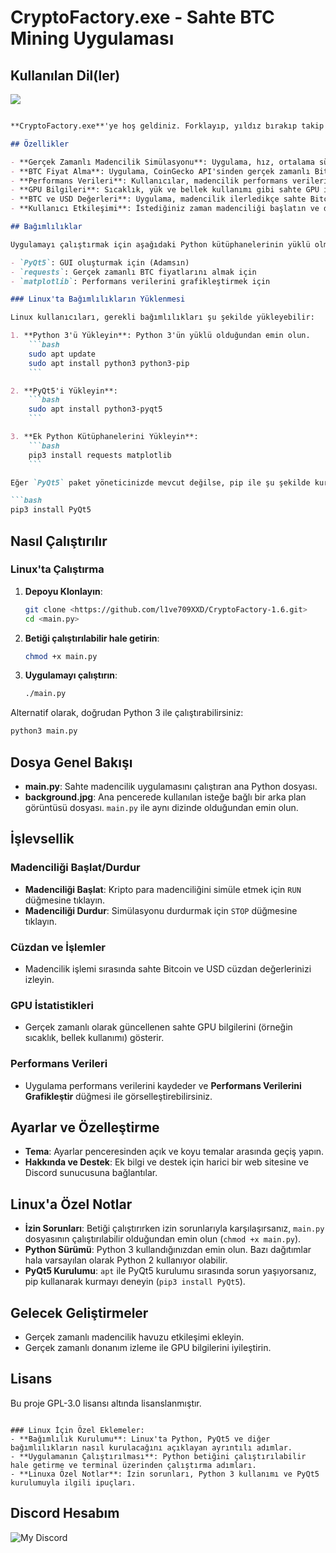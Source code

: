 
# CryptoFactory.exe - Sahte BTC Mining Uygulaması

## Kullanılan Dil(ler)

<picture>
  <source srcset="https://skillicons.dev/icons?i=py" media="(prefers-color-scheme: dark)">
  <img src="https://skillicons.dev/icons?i=py">
</picture>


```markdown

**CryptoFactory.exe**'ye hoş geldiniz. Forklayıp, yıldız bırakıp takip ederseniz çok sevinirim, içeriğe geçelim; – Python ve PyQt5 ile geliştirilmiş gerçekçi bir program. Sahte GPU istatistikleri ve performans verilerini gerçek zamanlı olarak grafikleştirme yeteneği ile kripto para madenciliği sürecini taklit eder.

## Özellikler

- **Gerçek Zamanlı Madencilik Simülasyonu**: Uygulama, hız, ortalama süre ve GPU performansı gibi sahte istatistikler göstererek madencilik işlemlerini simüle eder.
- **BTC Fiyat Alma**: Uygulama, CoinGecko API'sinden gerçek zamanlı Bitcoin fiyatını alır.
- **Performans Verileri**: Kullanıcılar, madencilik performans verilerini görebilir ve Matplotlib kullanarak hız ve ortalama süreyi grafikleştirebilir.
- **GPU Bilgileri**: Sıcaklık, yük ve bellek kullanımı gibi sahte GPU istatistikleri gösterilir.
- **BTC ve USD Değerleri**: Uygulama, madencilik ilerledikçe sahte Bitcoin ve USD değerlerini takip eder ve gösterir.
- **Kullanıcı Etkileşimi**: İstediğiniz zaman madenciliği başlatın ve durdurun. Ayarlar, hakkında ve destek bağlantıları gibi ek özellikleri keşfedin.

## Bağımlılıklar

Uygulamayı çalıştırmak için aşağıdaki Python kütüphanelerinin yüklü olması gerekir:

- `PyQt5`: GUI oluşturmak için (Adamsın)
- `requests`: Gerçek zamanlı BTC fiyatlarını almak için 
- `matplotlib`: Performans verilerini grafikleştirmek için

### Linux'ta Bağımlılıkların Yüklenmesi

Linux kullanıcıları, gerekli bağımlılıkları şu şekilde yükleyebilir:

1. **Python 3'ü Yükleyin**: Python 3'ün yüklü olduğundan emin olun.
    ```bash
    sudo apt update
    sudo apt install python3 python3-pip
    ```

2. **PyQt5'i Yükleyin**:
    ```bash
    sudo apt install python3-pyqt5
    ```

3. **Ek Python Kütüphanelerini Yükleyin**:
    ```bash
    pip3 install requests matplotlib
    ```

Eğer `PyQt5` paket yöneticinizde mevcut değilse, pip ile şu şekilde kurabilirsiniz:

```bash
pip3 install PyQt5
```

## Nasıl Çalıştırılır

### Linux'ta Çalıştırma

1. **Depoyu Klonlayın**:
    ```bash
    git clone <https://github.com/l1ve709XXD/CryptoFactory-1.6.git>
    cd <main.py>
    ```

2. **Betiği çalıştırılabilir hale getirin**:
    ```bash
    chmod +x main.py
    ```

3. **Uygulamayı çalıştırın**:
    ```bash
    ./main.py
    ```

Alternatif olarak, doğrudan Python 3 ile çalıştırabilirsiniz:
```bash
python3 main.py
```

## Dosya Genel Bakışı

- **main.py**: Sahte madencilik uygulamasını çalıştıran ana Python dosyası.
- **background.jpg**: Ana pencerede kullanılan isteğe bağlı bir arka plan görüntüsü dosyası. `main.py` ile aynı dizinde olduğundan emin olun.

## İşlevsellik

### Madenciliği Başlat/Durdur
- **Madenciliği Başlat**: Kripto para madenciliğini simüle etmek için `RUN` düğmesine tıklayın.
- **Madenciliği Durdur**: Simülasyonu durdurmak için `STOP` düğmesine tıklayın.

### Cüzdan ve İşlemler
- Madencilik işlemi sırasında sahte Bitcoin ve USD cüzdan değerlerinizi izleyin.

### GPU İstatistikleri
- Gerçek zamanlı olarak güncellenen sahte GPU bilgilerini (örneğin sıcaklık, bellek kullanımı) gösterir.

### Performans Verileri
- Uygulama performans verilerini kaydeder ve **Performans Verilerini Grafikleştir** düğmesi ile görselleştirebilirsiniz.

## Ayarlar ve Özelleştirme

- **Tema**: Ayarlar penceresinden açık ve koyu temalar arasında geçiş yapın.
- **Hakkında ve Destek**: Ek bilgi ve destek için harici bir web sitesine ve Discord sunucusuna bağlantılar.

## Linux'a Özel Notlar

- **İzin Sorunları**: Betiği çalıştırırken izin sorunlarıyla karşılaşırsanız, `main.py` dosyasının çalıştırılabilir olduğundan emin olun (`chmod +x main.py`).
- **Python Sürümü**: Python 3 kullandığınızdan emin olun. Bazı dağıtımlar hala varsayılan olarak Python 2 kullanıyor olabilir.
- **PyQt5 Kurulumu**: `apt` ile PyQt5 kurulumu sırasında sorun yaşıyorsanız, pip kullanarak kurmayı deneyin (`pip3 install PyQt5`).

## Gelecek Geliştirmeler
- Gerçek zamanlı madencilik havuzu etkileşimi ekleyin.
- Gerçek zamanlı donanım izleme ile GPU bilgilerini iyileştirin.

## Lisans

Bu proje GPL-3.0 lisansı altında lisanslanmıştır.

```

### Linux İçin Özel Eklemeler:
- **Bağımlılık Kurulumu**: Linux'ta Python, PyQt5 ve diğer bağımlılıkların nasıl kurulacağını açıklayan ayrıntılı adımlar.
- **Uygulamanın Çalıştırılması**: Python betiğini çalıştırılabilir hale getirme ve terminal üzerinden çalıştırma adımları.
- **Linuxa Özel Notlar**: İzin sorunları, Python 3 kullanımı ve PyQt5 kurulumuyla ilgili ipuçları.
```


## Discord Hesabım

![My Discord](https://lantern.rest/api/v1/users/794909914760871967?svg=1&theme=dark&borderRadius=2&hideActivity=1&hideStatus=0)
